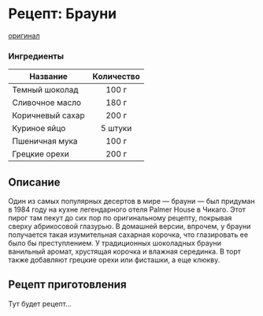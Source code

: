 # Рецепт: Брауни
[оригинал](https://eda.ru/recepty/vypechka-deserty/brauni-brownie-20955)

### Ингредиенты
| Название        	| Количество  |
| -------------   	            |:-----------------:|
| Темный шоколад  	| 100 г 		|
| Сливочное масло 	| 180 г      	|
| Коричневый сахар	| 200 г     	|
| Куриное яйцо	| 5 штуки     	|
| Пшеничная мука	| 100 г      	|
| Грецкие орехи	| 200 г     	|

## Описание
Один из самых популярных десертов в мире — брауни — был придуман в
 1984 году на кухне легендарного отеля Palmer House в Чикаго. Этот пирог там
 пекут до сих пор по оригинальному рецепту, покрывая сверху абрикосовой
 глазурью. В домашней версии, впрочем, у брауни получается такая 
 изумительная сахарная корочка, что глазировать ее было бы преступлением.
 У традиционных шоколадных брауни ванильный аромат, хрустящая корочка
 и влажная серединка. В торт также добавляют грецкие орехи или фисташки, а
 еще клюкву.

## Рецепт приготовления
Тут будет рецепт...

